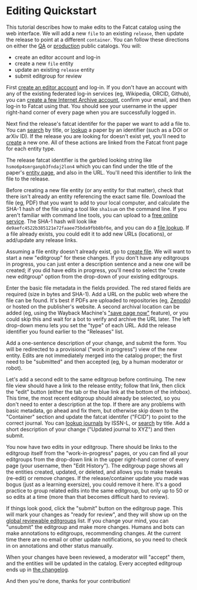 
# Editing Quickstart

This tutorial describes how to make edits to the Fatcat catalog using the web
interface. We will add a new `file` to an existing `release`, then update the
release to point at a different `container`. You can follow these directions on
either the [QA](https://qa.fatcat.wiki) or [production](https://fatcat.wiki)
public catalogs. You will:

- create an editor account and log-in
- create a new `file` entity
- update an existing `release` entity
- submit editgroup for review

First [create an editor account](https://fatcat.wiki/auth/login) and log-in. If
you don't have an account with any of the existing federated log-in services
(eg, Wikipedia, ORCID, Github), you can
[create a few Internet Archive account](https://archive.org/account/signup),
confirm your email, and then log-in to Fatcat using that. You should see your
username in the upper right-hand corner of every page when you are successfully
logged in.

Next find the release's fatcat identifer for the paper we want to add a file
to. You can [search](https://fatcat.wiki/release/search) by title, or
[lookup](https://fatcat.wiki/release/lookup) a paper by an identifier (such
as a DOI or arXiv ID). If the release you are looking for doesn't exist yet,
you'll need to [create](https://fatcat.wiki/release/create) a new one. All of
these actions are linked from the Fatcat front page for each entity type.

The release fatcat identifier is the garbled looking string like
`hsmo6p4smrganpb3fndaj2lon4` which you can find under the title of the paper's
[entity page](https://fatcat.wiki/release/hsmo6p4smrganpb3fndaj2lon4), and also
in the URL. You'll need this identifier to link the file to the release.

Before creating a new file entity (or any entity for that matter), check that
there isn't already an entity referencing the exact same file. Download the
file (eg, PDF) that you want to add to your local computer, and calculate the
SHA-1 hash of the file using a tool like `sha1sum` on the command line. If you
aren't familiar with command line tools, you can upload to a [free online
service](http://onlinemd5.com/). The SHA-1 hash will look like
`de9aefc4522b385121e72faaee75bda9fbb8bf6e`, and you can do a [file
lookup](https://fatcat.wiki/file/lookup). If a file already exists, you could
edit it to add new URLs (locations), or add/update any release links.

Assuming a file entity doesn't already exist, go to [create
file](https://fatcat.wiki/file/create). We will want to start a new "editgroup"
for these changes. If you don't have any editgroups in progress, you can just
enter a description sentence and a new one will be created; if you did have
edits in progress, you'll need to select the "create new editgroup" option from
the drop-down of your existing editgroups.

Enter the basic file metadata in the fields provided. The red stared fields are
required (size in bytes and SHA-1). Add a URL on the public web where the file
can be found. It's best if PDFs are uploaded to repositories (eg,
[Zenodo](https://zenodo.org)) or hosted on the publisher's website. A second
archival location can be added (eg, using the Wayback Machine's ["save page
now"](http://web.archive.org/save) feature), or you could skip this and wait
for a bot to verify and archive the URL later. The left drop-down menu lets you
set the "type" of each URL. Add the release identifier you found earlier to the
"Releases" list.

Add a one-sentence description of your change, and submit the form. You will be
redirected to a provisional ("work in progress") view of the new entity. Edits
are not immediately merged into the catalog proper; the first need to be
"submitted" and then accepted (eg, by a human moderator or robot).

Let's add a second edit to the same editgroup before continuing. The new file
view should have a link to the release entity; follow that link, then click the
"edit" button (either the tab or the blue link at the bottom of the infobox).
This time, the most recent editgroup should already be selected, so you don't
need to enter a description at the top. If there are any problems with basic
metadata, go ahead and fix them, but otherwise skip down to the "Container"
section and update the fatcat identifer ("FCID") to point to the correct
journal. You can [lookup journals](https://fatcat.wiki/container/lookup) by
ISSN-L, or [search](https://fatcat.wiki/container/search) by title. Add a short
description of your change ("Updated journal to XYZ") and then submit.

You now have two edits in your editgroup. There should be links to the
editgroup itself from the "work-in-progress" pages, or you can find all your
editgroups from the drop-down link in the upper right-hand corner of every
page (your username, then "Edit History"). The editgroup page shows all the
entities created, updated, or deleted, and allows you to make tweaks (re-edit)
or remove changes. If the release/container update you made was bogus (just as
a learning exersize), you could remove it here. It's a good practice to group
related edits into the same editgroup, but only up to 50 or so edits at a time
(more than that becomes difficult hard to review).

If things look good, click the "submit" button on the editgroup page. This will
mark your changes as "ready for review", and they will show up on the [global
reviewable editgroups](https://fatcat.wiki/reviewable) list. If you change your
mind, you can "unsubmit" the editgroup and make more changes. Humans and bots
can make annotations to editgroups, recommending changes. At the current time
there are no email or other update notifications, so you need to check in on
annotations and other status manually.

When your changes have been reviewed, a moderator will "accept" them, and the
entities will be updated in the catalog. Every accepted editgroup ends up in
[the changelog](https://fatcat.wiki/changelog).

And then you're done, thanks for your contribution!

